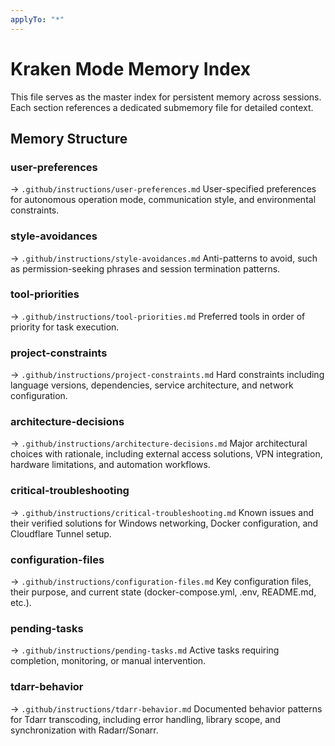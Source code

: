 ```yaml
---
applyTo: "*"
---
```


# Kraken Mode Memory Index

This file serves as the master index for persistent memory across sessions. Each section references a dedicated submemory file for detailed context.

## Memory Structure

### user-preferences
→ `.github/instructions/user-preferences.md`
User-specified preferences for autonomous operation mode, communication style, and environmental constraints.

### style-avoidances
→ `.github/instructions/style-avoidances.md`
Anti-patterns to avoid, such as permission-seeking phrases and session termination patterns.

### tool-priorities
→ `.github/instructions/tool-priorities.md`
Preferred tools in order of priority for task execution.

### project-constraints
→ `.github/instructions/project-constraints.md`
Hard constraints including language versions, dependencies, service architecture, and network configuration.

### architecture-decisions
→ `.github/instructions/architecture-decisions.md`
Major architectural choices with rationale, including external access solutions, VPN integration, hardware limitations, and automation workflows.

### critical-troubleshooting
→ `.github/instructions/critical-troubleshooting.md`
Known issues and their verified solutions for Windows networking, Docker configuration, and Cloudflare Tunnel setup.

### configuration-files
→ `.github/instructions/configuration-files.md`
Key configuration files, their purpose, and current state (docker-compose.yml, .env, README.md, etc.).

### pending-tasks
→ `.github/instructions/pending-tasks.md`
Active tasks requiring completion, monitoring, or manual intervention.

### tdarr-behavior
→ `.github/instructions/tdarr-behavior.md`
Documented behavior patterns for Tdarr transcoding, including error handling, library scope, and synchronization with Radarr/Sonarr.
